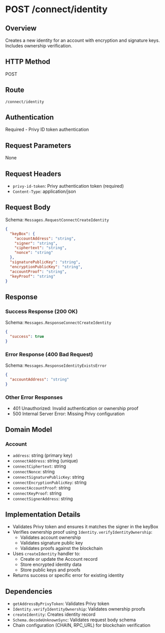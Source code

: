 # POST /connect/identity

## Overview
Creates a new identity for an account with encryption and signature keys. Includes ownership verification.

## HTTP Method
POST

## Route
`/connect/identity`

## Authentication
Required - Privy ID token authentication

## Request Parameters
None

## Request Headers
- `privy-id-token`: Privy authentication token (required)
- `Content-Type`: application/json

## Request Body
Schema: `Messages.RequestConnectCreateIdentity`
```json
{
  "keyBox": {
    "accountAddress": "string",
    "signer": "string",
    "ciphertext": "string",
    "nonce": "string"
  },
  "signaturePublicKey": "string",
  "encryptionPublicKey": "string",
  "accountProof": "string",
  "keyProof": "string"
}
```

## Response
### Success Response (200 OK)
Schema: `Messages.ResponseConnectCreateIdentity`
```json
{
  "success": true
}
```

### Error Response (400 Bad Request)
Schema: `Messages.ResponseIdentityExistsError`
```json
{
  "accountAddress": "string"
}
```

### Other Error Responses
- 401 Unauthorized: Invalid authentication or ownership proof
- 500 Internal Server Error: Missing Privy configuration

## Domain Model
### Account
- `address`: string (primary key)
- `connectAddress`: string (unique)
- `connectCiphertext`: string
- `connectNonce`: string
- `connectSignaturePublicKey`: string
- `connectEncryptionPublicKey`: string
- `connectAccountProof`: string
- `connectKeyProof`: string
- `connectSignerAddress`: string

## Implementation Details
- Validates Privy token and ensures it matches the signer in the keyBox
- Verifies ownership proof using `Identity.verifyIdentityOwnership`:
  - Validates account ownership
  - Validates signature public key
  - Validates proofs against the blockchain
- Uses `createIdentity` handler to:
  - Create or update the Account record
  - Store encrypted identity data
  - Store public keys and proofs
- Returns success or specific error for existing identity

## Dependencies
- `getAddressByPrivyToken`: Validates Privy token
- `Identity.verifyIdentityOwnership`: Validates ownership proofs
- `createIdentity`: Creates identity record
- `Schema.decodeUnknownSync`: Validates request body schema
- Chain configuration (CHAIN, RPC_URL) for blockchain verification